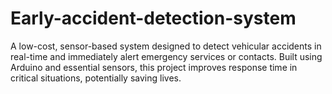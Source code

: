 # Early-accident-detection-system
A low-cost, sensor-based system designed to detect vehicular accidents in real-time and immediately alert emergency services or contacts. Built using Arduino and essential sensors, this project improves response time in critical situations, potentially saving lives.
